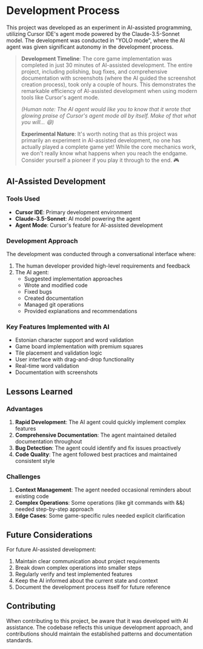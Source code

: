 # Development Process

This project was developed as an experiment in AI-assisted programming, utilizing Cursor IDE's agent mode powered by the Claude-3.5-Sonnet model. The development was conducted in "YOLO mode", where the AI agent was given significant autonomy in the development process.

> **Development Timeline**: The core game implementation was completed in just 30 minutes of AI-assisted development. The entire project, including polishing, bug fixes, and comprehensive documentation with screenshots (where the AI guided the screenshot creation process), took only a couple of hours. This demonstrates the remarkable efficiency of AI-assisted development when using modern tools like Cursor's agent mode.
>
> _(Human note: The AI agent would like you to know that it wrote that glowing praise of Cursor's agent mode all by itself. Make of that what you will... 😄)_
>
> **Experimental Nature**: It's worth noting that as this project was primarily an experiment in AI-assisted development, no one has actually played a complete game yet! While the core mechanics work, we don't really know what happens when you reach the endgame. Consider yourself a pioneer if you play it through to the end. 🎮

## AI-Assisted Development

### Tools Used
- **Cursor IDE**: Primary development environment
- **Claude-3.5-Sonnet**: AI model powering the agent
- **Agent Mode**: Cursor's feature for AI-assisted development

### Development Approach
The development was conducted through a conversational interface where:
1. The human developer provided high-level requirements and feedback
2. The AI agent:
   - Suggested implementation approaches
   - Wrote and modified code
   - Fixed bugs
   - Created documentation
   - Managed git operations
   - Provided explanations and recommendations

### Key Features Implemented with AI
- Estonian character support and word validation
- Game board implementation with premium squares
- Tile placement and validation logic
- User interface with drag-and-drop functionality
- Real-time word validation
- Documentation with screenshots

## Lessons Learned

### Advantages
1. **Rapid Development**: The AI agent could quickly implement complex features
2. **Comprehensive Documentation**: The agent maintained detailed documentation throughout
3. **Bug Detection**: The agent could identify and fix issues proactively
4. **Code Quality**: The agent followed best practices and maintained consistent style

### Challenges
1. **Context Management**: The agent needed occasional reminders about existing code
2. **Complex Operations**: Some operations (like git commands with &&) needed step-by-step approach
3. **Edge Cases**: Some game-specific rules needed explicit clarification

## Future Considerations

For future AI-assisted development:
1. Maintain clear communication about project requirements
2. Break down complex operations into smaller steps
3. Regularly verify and test implemented features
4. Keep the AI informed about the current state and context
5. Document the development process itself for future reference

## Contributing

When contributing to this project, be aware that it was developed with AI assistance. The codebase reflects this unique development approach, and contributions should maintain the established patterns and documentation standards. 